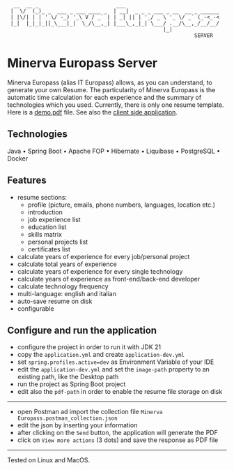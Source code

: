 ```

  __  __ _                         ___                              
 |  \/  (_)_ _  ___ _ ___ ____ _  | __|  _ _ _ ___ _ __  __ _ ______
 | |\/| | | ' \/ -_) '_\ V / _` | | _| || | '_/ _ \ '_ \/ _` (_-<_-<
 |_|  |_|_|_||_\___|_|  \_/\__,_| |___\_,_|_| \___/ .__/\__,_/__/__/
                                                  |_|               
                                                            SERVER
```

# Minerva Europass Server

Minerva Europass (alias IT Europass) allows, as you can understand, to generate your own Resume. The particularity of
Minerva Europass is the automatic time calculation for each experience and the summary of technologies which you used.
Currently, there is only one resume template. Here is a [demo.pdf](demo.pdf) file. See also
the [client side application](https://github.com/goto-eof/minerva-europass-client).

## Technologies

Java • Spring Boot • Apache FOP • Hibernate • Liquibase • PostgreSQL • Docker

## Features

- resume sections:
    - profile (picture, emails, phone numbers, languages, location etc.)
    - introduction
    - job experience list
    - education list
    - skills matrix
    - personal projects list
    - certificates list
- calculate years of experience for every job/personal project
- calculate total years of experience
- calculate years of experience for every single technology
- calculate years of experience as front-end/back-end developer
- calculate technology frequency
- multi-language: english and italian
- auto-save resume on disk
- configurable

## Configure and run the application

- configure the project in order to run it with JDK 21
- copy the `application.yml` and create `application-dev.yml`
- set `spring.profiles.active=dev` as Environment Variable of your IDE
- edit the `application-dev.yml` and set the `image-path` property to an existing path, like the Desktop path
- run the project as Spring Boot project
- edit also the `pdf-path` in order to enable the resume file storage on disk

---

- open Postman ad import the collection file `Minerva Europass.postman_collection.json`
- edit the json by inserting your information
- after clicking on the `Send` button, the application will generate the PDF
- click on `View more actions` (3 dots) and save the response as PDF file

---
Tested on Linux and MacOS.

